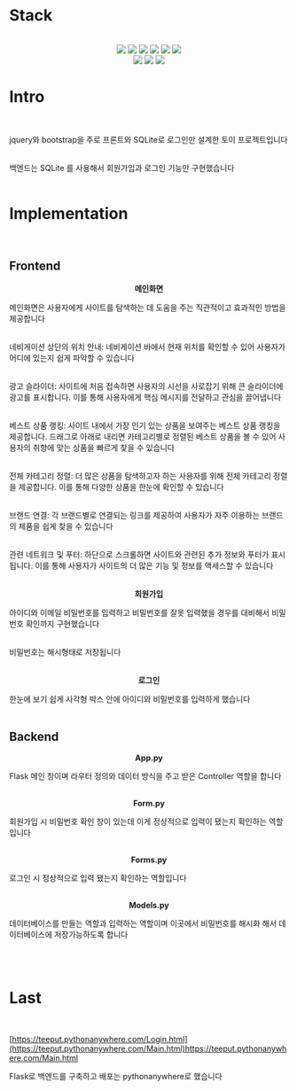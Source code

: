 <h1>Stack</h1><br>
<div align=center> 
  <img src="https://img.shields.io/badge/python-3776AB?style=for-the-badge&logo=python&logoColor=white"> 
  <img src="https://img.shields.io/badge/flask-000000?style=for-the-badge&logo=flask&logoColor=white"> 
  <img src="https://img.shields.io/badge/html5-E34F26?style=for-the-badge&logo=html5&logoColor=white">
  <img src="https://img.shields.io/badge/css-1572B6?style=for-the-badge&logo=css3&logoColor=white">
  <img src="https://img.shields.io/badge/javascript-F7DF1E?style=for-the-badge&logo=javascript&logoColor=black">
  <img src="https://img.shields.io/badge/sqlite-003B57?style=for-the-badge&logo=sqlite&logoColor=white"><br>
  <img src="https://img.shields.io/badge/bootstrap-7952B3?style=for-the-badge&logo=bootstrap&logoColor=white">
  <img src="https://img.shields.io/badge/jquery-0769AD?style=for-the-badge&logo=jquery&logoColor=white">
  <img src="https://img.shields.io/badge/pythonanywhere-1D9FD7?style=for-the-badge&logo=pythonanywhere&logoColor=white">

</div>


<h1>Intro</h1><br>

jquery와 bootstrap을 주로 프론트와 SQLite로 로그인만 설계한 토이 프로젝트입니다<br><br>

백엔드는 SQLite 를 사용해서 회원가입과 로그인 기능만 구현했습니다<br><br>


<h1>Implementation</h1><br>
<h2>Frontend</h2>
<div align="center">

**메인화면**

</div>

메인화면은 사용자에게 사이트를 탐색하는 데 도움을 주는 직관적이고 효과적인 방법을 제공합니다 <br><br>

네비게이션 상단의 위치 안내: 네비게이션 바에서 현재 위치를 확인할 수 있어 사용자가 어디에 있는지 쉽게 파악할 수 있습니다<br><br>

광고 슬라이더: 사이트에 처음 접속하면 사용자의 시선을 사로잡기 위해 큰 슬라이더에 광고를 표시합니다. 이를 통해 사용자에게 핵심 메시지를 전달하고 관심을 끌어냅니다<br><br>

베스트 상품 랭킹: 사이트 내에서 가장 인기 있는 상품을 보여주는 베스트 상품 랭킹을 제공합니다. 드래그로 아래로 내리면 카테고리별로 정렬된 베스트 상품을 볼 수 있어 사용자의 취향에 맞는 상품을 빠르게 찾을 수 있습니다<br><br>

전체 카테고리 정렬: 더 많은 상품을 탐색하고자 하는 사용자를 위해 전체 카테고리 정렬을 제공합니다. 이를 통해 다양한 상품을 한눈에 확인할 수 있습니다<br><br>

브랜드 연결: 각 브랜드별로 연결되는 링크를 제공하여 사용자가 자주 이용하는 브랜드의 제품을 쉽게 찾을 수 있습니다<br><br>

관련 네트워크 및 푸터: 하단으로 스크롤하면 사이트와 관련된 추가 정보와 푸터가 표시됩니다. 이를 통해 사용자가 사이트의 더 많은 기능 및 정보를 액세스할 수 있습니다<br><br>

<div align="center">

**회원가입**

</div>

아이디와 이메일 비밀번호를 입력하고 비밀번호를 잘못 입력했을 경우를 대비해서 비밀번호 확인까지 구현했습니다<br><br>

비밀번호는 해시형태로 저장됩니다 <br><br>


<div align="center">

**로그인**

</div>

한눈에 보기 쉽게 사각형 박스 안에 아이디와 비밀번호를 입력하게 했습니다 <br><br>

<h2>Backend</h2>
<div align="center">

**App.py**

</div>
Flask 메인 창이며 라우터 정의와 데이터 방식을 주고 받은 Controller 역할을 합니다<br><br>

<div align="center">

**Form.py**

</div>
회원가입 시 비밀번호 확인 창이 있는데 이게 정상적으로 입력이 됐는지 확인하는 역할입니다 <br><br>

<div align="center">

**Forms.py**

</div>
로그인 시 정상적으로 입력 됐는지 확인하는 역할입니다 <br><br>
<div align="center">

**Models.py**

</div>
데이터베이스를 만들는 역할과 입력하는 역할이며 이곳에서 비밀번호를 해시화 해서 데이터베이스에 저장가능하도록 합니다

<br><br>
<h1> Last </h1><br>

[https://teeput.pythonanywhere.com/Login.html](https://teeput.pythonanywhere.com/Main.html)https://teeput.pythonanywhere.com/Main.html

Flask로 백엔드를 구축하고 배포는 pythonanywhere로 했습니다

